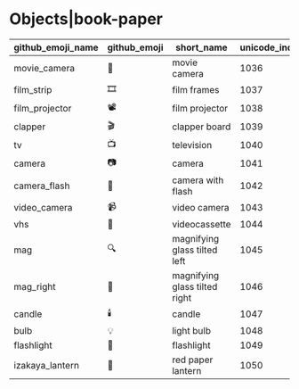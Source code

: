 # Objects|book-paper

|github_emoji_name|github_emoji|short_name|unicode_index|
|---|---|---|---|
|movie_camera|:movie_camera:|movie camera|1036|
|film_strip|:film_strip:|film frames|1037|
|film_projector|:film_projector:|film projector|1038|
|clapper|:clapper:|clapper board|1039|
|tv|:tv:|television|1040|
|camera|:camera:|camera|1041|
|camera_flash|:camera_flash:|camera with flash|1042|
|video_camera|:video_camera:|video camera|1043|
|vhs|:vhs:|videocassette|1044|
|mag|:mag:|magnifying glass tilted left|1045|
|mag_right|:mag_right:|magnifying glass tilted right|1046|
|candle|:candle:|candle|1047|
|bulb|:bulb:|light bulb|1048|
|flashlight|:flashlight:|flashlight|1049|
|izakaya_lantern|:izakaya_lantern:|red paper lantern|1050|
